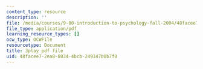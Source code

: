 ```yaml
---
content_type: resource
description: ''
file: /media/courses/9-00-introduction-to-psychology-fall-2004/48facee72ea880344bcb249347b0b7f0_10503.pdf
file_type: application/pdf
learning_resource_types: []
ocw_type: OCWFile
resourcetype: Document
title: 3play pdf file
uid: 48facee7-2ea8-8034-4bcb-249347b0b7f0
---
```

